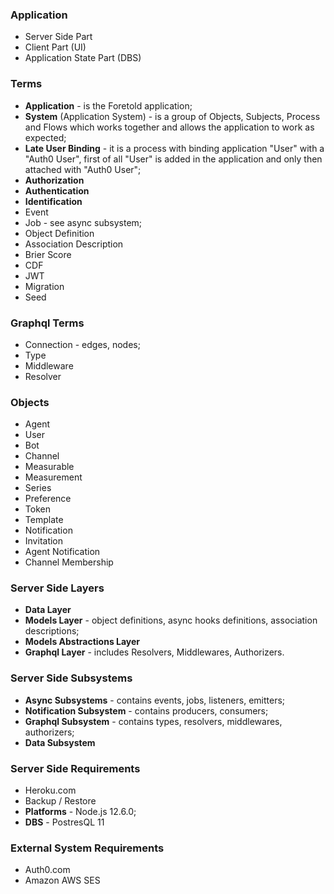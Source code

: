 ### Application
- Server Side Part
- Client Part (UI)
- Application State Part (DBS)

### Terms
- **Application** - is the Foretold application;
- **System** (Application System) - is a group of Objects, Subjects, Process 
and Flows which works together and allows the application to work as expected;
- **Late User Binding** - it is a process with binding application "User" with 
a "Auth0 User", first of all "User" is added in the application and only 
then attached with "Auth0 User";
- **Authorization**
- **Authentication**
- **Identification**
- Event
- Job - see async subsystem;
- Object Definition
- Association Description
- Brier Score
- CDF
- JWT
- Migration
- Seed

### Graphql Terms
- Connection - edges, nodes;
- Type
- Middleware
- Resolver

### Objects
- Agent
- User
- Bot
- Channel
- Measurable
- Measurement
- Series
- Preference
- Token
- Template
- Notification
- Invitation
- Agent Notification
- Channel Membership

### Server Side Layers
- **Data Layer**
- **Models Layer** - object definitions, async hooks definitions, association 
descriptions;
- **Models Abstractions Layer**
- **Graphql Layer** - includes Resolvers, Middlewares, Authorizers.

### Server Side Subsystems
- **Async Subsystems** - contains events, jobs, listeners, emitters;
- **Notification Subsystem** - contains producers, consumers;
- **Graphql Subsystem** - contains types, resolvers, middlewares, authorizers;
- **Data Subsystem**

### Server Side Requirements
- Heroku.com
- Backup / Restore
- **Platforms** - Node.js 12.6.0;
- **DBS** - PostresQL 11

### External System Requirements
- Auth0.com
- Amazon AWS SES
